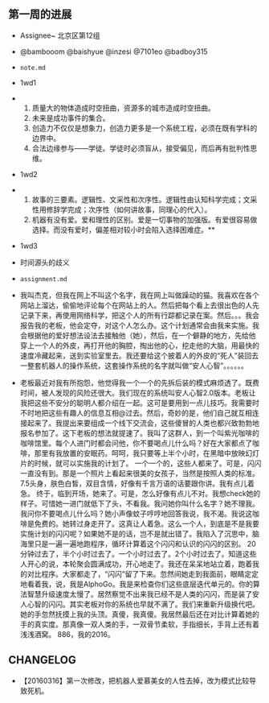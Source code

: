 ## 第一周的进展

- Assignee~ 北京区第12组
- @bambooom @baishyue @inzesi @7101eo @badboy315

- `note.md` 
- 1wd1
+  1. 质量大的物体造成时空扭曲，资源多的城市造成时空扭曲。
   2. 未来是成功事件的集合。
   3. 创造力不仅仅是想象力，创造力更多是一个系统工程，必须在既有学科的边界中。
   4. 合法边缘参与——学徒。学徒时必须盲从，接受偏见，而后再有批判性思维。

- 1wd2
+ 1. 故事的三要素。逻辑性、文采性和次序性。逻辑性由认知科学完成；文采性用修辞学完成；次序性（如何讲故事，同理心的代入）。
  2. 机器有没有爱。爱和理性的区别。爱是一切事物的加强版。有爱很容易做选择。而没有爱时，偏差相对较小时会陷入选择困难症。**

- 1wd3
+ 时间源头的歧义 
  
  
- `assignment.md` 


+ 我叫杰克，但我在网上不叫这个名字，我在网上叫做躁动的猫。我喜欢在各个网站上溜达，偷偷地评论每个在网站上的人。然后把每个看上去很出色的人先记录下来，再使用网络科学，把这个人的所有行踪都记录在案。然后。。。我会报告我的老板，他会定夺，对这个人怎么办。这个计划通常会由我来实施。我会根据他的爱好想法设法去接触他（她），然后，在一个僻静的地方，先给他穿上一个人的外皮，再打开他的胸腔，掏出他的心，挖走他的大脑，用最快的速度冷藏起来，送到实验室里去。我还要给这个披着人的外皮的“死人”装回去一整套机器人的操作系统，这套操作系统的名字就叫做“安人心智”。。。。。。
-   老板最近对我有所抱怨，他觉得我一个一个的先拆后装的模式麻烦透了。既费时间，被人发现的风险还很大。我们现在的系统叫安人心智2.0版本。老板让我把这些不安分的聪明人都介绍在一起。这可是要用到一点儿技巧。我需要时不时地把这些有趣人的信息互相@过去。然后，奇妙的是，他们自己就互相连接起来了。我提出来要组成一个线下交流会，这些傻冒的人类也都兴致勃勃地报名参加了。这下老板的想法就提速了。我叫了这群人，到一个叫紫光咖啡的咖啡馆里。每个人进门时都会问他，你不要喝点儿什么吗？好在大家都点了咖啡，那里有我放置的安眠药。呵呵，我只要等上半个小时，在黑暗中放映幻灯片的时候，就可以实施我的计划了。
    一个一个的，这些人都来了。可是，闪闪一直没有到。那是一个照片上看起来很美的女孩子，当然是按照人类的标准。7.5头身，肤色白皙，双目含情，好像有千言万语的话要跟你讲。我有点儿着急。
    终于，临到开场，她来了。可是，怎么好像有点儿不对。我想check她的样子。可惜她一进门就低下了头，不看我。我问她你叫什么名字？她不理我。我问你不要喝点儿什么吗？她小声像蚊子哼哼地回答我说，我不渴。我说这咖啡是免费的。她转过身走开了。这真让人着急。这么一个人，到底是不是我要实施计划的闪闪呢？如果她不是的话，岂不是就出错了。我陷入了沉思中，脑海里只是一遍一遍地跑程序，循环计算着这个闪闪和认识的闪闪的区别。
    20分钟过去了，半个小时过去了。一个小时过去了。2个小时过去了。知道这些人开心的说，本轮聚会圆满成功，开心地走了。我还在呆呆地站立着，跑着我的对比程序。大家都走了，“闪闪”留了下来。忽然间她走到我面前，眼睛定定地看着我，说，我是AlphoGo。我是来检查你们这些底层迭代单元的。你的算法智慧升级速度太慢了。居然察觉不出来我已经不是人类的闪闪，而是装了安人心智的闪闪。其实老板对你的系统也早就不满了。我们来重新升级换代吧。她的手忽然抚摸上我的头顶。真傻，我真傻。我居然最后还在对比计算着她的手的真实度。那真像一双人类的手，一双骨节柔软，手指细长，手背上还有着浅浅酒窝。
    886，我的2016。

## CHANGELOG

- 【20160316】第一次修改，把机器人爱慕美女的人性去掉，改为模式比较导致死机。
